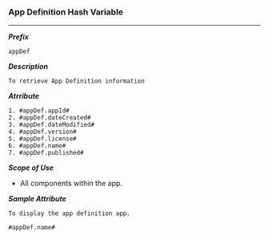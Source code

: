 ### App Definition Hash Variable

---
***Prefix***
```
appDef
```

***Description***

```
To retrieve App Definition information
```

***Atrribute***

```
1. #appDef.appId#
2. #appDef.dateCreated#
3. #appDef.dateModified#
4. #appDef.version#
5. #appDef.license#
6. #appDef.name#
7. #appDef.published#

```

***Scope of Use***

- All components within the app.

***Sample Attribute***

```
To display the app definition app.

#appDef.name#

```
